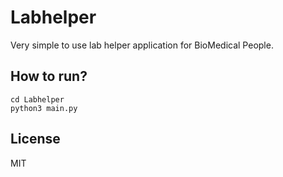 # Labhelper
Very simple to use lab helper application for BioMedical People.

## How to run?

```
cd Labhelper
python3 main.py
```

## License

MIT
